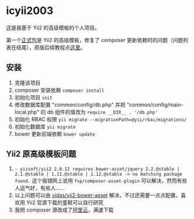 # icyii2003

这是我基于 Yii2 的高级模板的个人项目。

第一个[正式包](https://github.com/icy2003/icyii2003/releases/tag/v0.0)是 Yii2 的高级模板，修复了 composer 更新依赖时的问题（问题列表在结尾），原版后续教程点[这里](https://www.yiiframework.com/extension/yiisoft/yii2-app-advanced/doc/guide/2.0/en/start-installation#preparing-application)。

## 安装

1. 克隆该项目
2. composer 安装依赖 `composer install`
3. 初始化项目 `init`
4. 修改数据库配置 "common/config/db.php" 并把 "common/config/main-local.php" 的 db 组件的值改为 `require __DIR__ . '/db.php'`
5. 初始化 RBAC 权限 `yii migrate --migrationPath=@yii/rbac/migrations/`
6. 初始化数据库 `yii migrate`
7. bower 更新前端依赖 `bower update`

## Yii2 原高级模板问题

1. `- yiisoft/yii2 2.0.12 requires bower-asset/jquery 2.2.@stable | 2.1.@stable | 1.11.@stable | 1.12.@stable -> no matching package found.` 这个报错网上说用 `fxp/composer-asset-plugin` 可以解决，然而有些人运气好，有些人……
2. 以上问题可以由 [yidas/yii2-bower-asset](https://packagist.org/packages/yidas/yii2-bower-asset) 解决，不过还需要一点点配置，喜欢用 Yii2 官源下载的童鞋可以自行研究
3. 我把 composer 源改成了[阿里云](https://mirrors.aliyun.com/composer/)，满速下载
